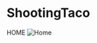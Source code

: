 ShootingTaco
============
HOME
![Home](https://cloud.githubusercontent.com/assets/6138689/8818563/db280d26-3075-11e5-91dc-65c021357c18.png)
